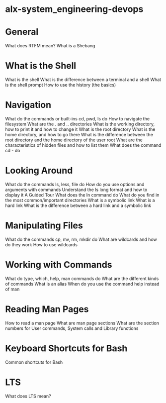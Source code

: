 # alx-system_engineering-devops

# General
What does RTFM mean?
What is a Shebang
# What is the Shell
What is the shell
What is the difference between a terminal and a shell
What is the shell prompt
How to use the history (the basics)
# Navigation
What do the commands or built-ins cd, pwd, ls do
How to navigate the filesystem
What are the . and .. directories
What is the working directory, how to print it and how to change it
What is the root directory
What is the home directory, and how to go there
What is the difference between the root directory and the home directory of the user root
What are the characteristics of hidden files and how to list them
What does the command cd - do
# Looking Around
What do the commands ls, less, file do
How do you use options and arguments with commands
Understand the ls long format and how to display it
A Guided Tour
What does the ln command do
What do you find in the most common/important directories
What is a symbolic link
What is a hard link
What is the difference between a hard link and a symbolic link
# Manipulating Files
What do the commands cp, mv, rm, mkdir do
What are wildcards and how do they work
How to use wildcards
# Working with Commands
What do type, which, help, man commands do
What are the different kinds of commands
What is an alias
When do you use the command help instead of man
# Reading Man Pages
How to read a man page
What are man page sections
What are the section numbers for User commands, System calls and Library functions
# Keyboard Shortcuts for Bash
Common shortcuts for Bash
# LTS
What does LTS mean?
